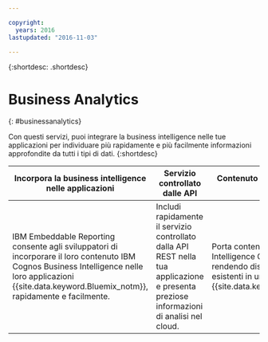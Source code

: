 ```yaml
---

copyright:
  years: 2016
lastupdated: "2016-11-03"

---
```



{:shortdesc: .shortdesc}

# Business Analytics
{: #businessanalytics}

Con questi
servizi, puoi integrare la business intelligence nelle tue applicazioni
per individuare più rapidamente e più facilmente informazioni approfondite da tutti i tipi di dati.
{:shortdesc}


Incorpora la business intelligence nelle applicazioni | Servizio controllato dalle API | Contenuto BI Cognos basato sul cloud
--- | --- | ---
IBM Embeddable Reporting consente agli sviluppatori di incorporare il loro contenuto IBM Cognos Business Intelligence nelle loro applicazioni {{site.data.keyword.Bluemix_notm}}, rapidamente e facilmente. | Includi rapidamente il servizio controllato dalla API REST nella tua applicazione e presenta preziose informazioni di analisi nel cloud. | Porta contenuto Business Intelligence Cognos nel cloud rendendo disponibili gli asset BI esistenti in un'applicazione {{site.data.keyword.Bluemix_notm}}.
